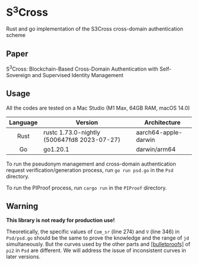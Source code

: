 # S$^3$Cross
Rust and go implementation of the S3Cross cross-domain authentication scheme

## Paper
S$^3$Cross: Blockchain-Based Cross-Domain Authentication with Self-Sovereign and Supervised Identity Management

## Usage

All the codes are tested on a Mac Studio (M1 Max, 64GB RAM, macOS 14.0)

|Language|Version|Architecture|
|:------:|-------|------------|
|Rust|rustc 1.73.0-nightly (500647fd8 2023-07-27)|aarch64-apple-darwin|
|Go|go1.20.1|darwin/arm64|

To run the pseudonym management and cross-domain authentication request verification/generation process, run `go run psd.go` in the `Psd` directory.

To run the PIProof process, run `cargo run` in the `PIProof` directory.

## Warning

**This library is not ready for production use!**

Theoretically, the specific values of `Com_sr` (line 274) and `V` (line 346) in `Psd/psd.go` should be the same to prove the knowledge and the range of `jd` simultaneously. But the curves used by the other parts and [\[bulletproofs\]](https://github.com/neucc1997/bulletproofs) of `pi2` in `Psd` are different. We will address the issue of inconsistent curves in later versions.


